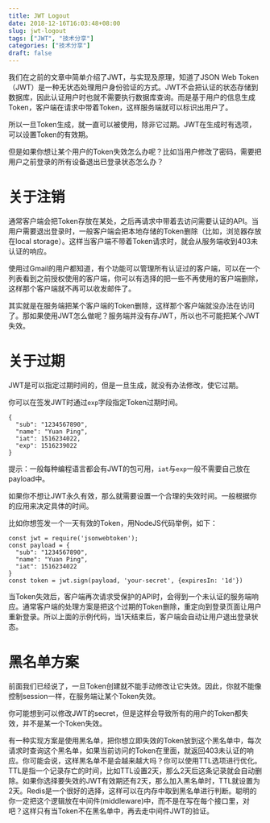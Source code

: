 ```yaml
---
title: JWT Logout
date: 2018-12-16T16:03:48+08:00
slug: jwt-logout
tags: ["JWT", "技术分享"]
categories: ["技术分享"]
draft: false
---
```


我们在之前的文章中简单介绍了JWT，与实现及原理，知道了JSON Web Token（JWT）是一种无状态处理用户身份验证的方式。JWT不会把认证的状态存储到数据库，因此认证用户时也就不需要执行数据库查询。而是基于用户的信息生成Token，客户端在请求中带着Token，这样服务端就可以标识出用户了。

所以一旦Token生成，就一直可以被使用，除非它过期。JWT在生成时有选项，可以设置Token的有效期。

但是如果你想让某个用户的Token失效怎么办呢？比如当用户修改了密码，需要把用户之前登录的所有设备退出已登录状态怎么办？

# 关于注销

通常客户端会把Token存放在某处，之后再请求中带着去访问需要认证的API。当用户需要退出登录时，一般客户端会把本地存储的Token删除（比如，浏览器存放在local storage）。这样当客户端不带着Token请求时，就会从服务端收到403未认证的响应。

使用过Gmail的用户都知道，有个功能可以管理所有认证过的客户端，可以在一个列表看到之前授权使用的客户端，你可以有选择的把一些不再使用的客户端删除，这样那个客户端就不再可以收发邮件了。

其实就是在服务端把某个客户端的Token删除，这样那个客户端就没办法在访问了。那如果使用JWT怎么做呢？服务端并没有存JWT，所以也不可能把某个JWT失效。

# 关于过期

JWT是可以指定过期时间的，但是一旦生成，就没有办法修改，使它过期。

你可以在签发JWT时通过`exp`字段指定Token过期时间。

    {
      "sub": "1234567890",
      "name": "Yuan Ping",
      "iat": 1516234022,
      "exp": 1516239022
    }

提示：一般每种编程语言都会有JWT的包可用，`iat`与`exp`一般不需要自己放在payload中。

如果你不想让JWT永久有效，那么就需要设置一个合理的失效时间。一般根据你的应用来决定具体的时间。

比如你想签发一个一天有效的Token，用NodeJS代码举例，如下：

    const jwt = require('jsonwebtoken');
    const payload = {
      "sub": "1234567890",
      "name": "Yuan Ping",
      "iat": 1516234022
    }
    const token = jwt.sign(payload, 'your-secret', {expiresIn: '1d'})

当Token失效后，客户端再次请求受保护的API时，会得到一个未认证的服务端响应。通常客户端的处理方案是把这个过期的Token删除，重定向到登录页面让用户重新登录。所以上面的示例代码，当1天结束后，客户端会自动让用户退出登录状态。

# 黑名单方案

前面我们已经说了，一旦Token创建就不能手动修改让它失效。因此，你就不能像控制session一样，在服务端让某个Token失效。

你可能想到可以修改JWT的secret，但是这样会导致所有的用户的Token都失效，并不是某一个Token失效。

有一种实现方案是使用黑名单，把你想立即失效的Token放到这个黑名单中，每次请求时查询这个黑名单，如果当前访问的Token在里面，就返回403未认证的响应。你可能会说，这样黑名单不是会越来越大吗？你可以使用TTL选项进行优化。TTL是指一个记录存亡的时间，比如TTL设置2天，那么2天后这条记录就会自动删除。如果你选择要失效的JWT有效期还有2天，那么加入黑名单时，TTL就设置为2天。Redis是一个很好的选择，这样可以在内存中取到黑名单进行判断。聪明的你一定把这个逻辑放在中间件(middleware)中，而不是在写在每个接口里，对吧？这样只有当Token不在黑名单中，再去走中间件JWT的验证。